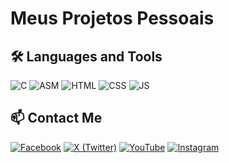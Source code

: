 # Meus Projetos Pessoais

## 🛠️ Languages and Tools
![C](https://img.shields.io/badge/-C-A8B9CC?style=flat-square&logo=c&logoColor=white)
![ASM](https://img.shields.io/badge/-Assembly-525252?style=flat-square&logo=assembly&logoColor=white)
![HTML](https://img.shields.io/badge/-HTML5-E34F26?style=flat-square&logo=html5&logoColor=white)
![CSS](https://img.shields.io/badge/-CSS3-1572B6?style=flat-square&logo=css3&logoColor=white)
![JS](https://img.shields.io/badge/-JS-1572B6?style=flat-square&logo=js&logoColor=white)

## 📫 Contact Me

[![Facebook](https://img.shields.io/badge/-Facebook-1877F2?style=flat-square&logo=facebook&logoColor=white)](https://www.facebook.com/seu_perfil)
[![X (Twitter)](https://img.shields.io/badge/-X-1DA1F2?style=flat-square&logo=twitter&logoColor=white)](https://www.twitter.com/seu_perfil)
[![YouTube](https://img.shields.io/badge/-YouTube-FF0000?style=flat-square&logo=youtube&logoColor=white)](https://www.youtube.com/seu_canal)
[![Instagram](https://img.shields.io/badge/-Instagram-E4405F?style=flat-square&logo=instagram&logoColor=white)](https://www.instagram.com/seu_perfil)
